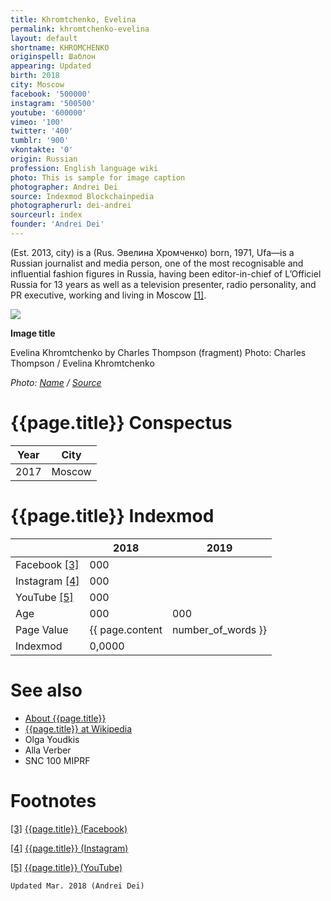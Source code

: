 ```yaml
---
title: Khromtchenko, Evelina
permalink: khromtchenko-evelina
layout: default
shortname: KHROMCHENKO
originspell: Шаблон
appearing: Updated
birth: 2018
city: Moscow
facebook: '500000'
instagram: '500500'
youtube: '600000'
vimeo: '100'
twitter: '400'
tumblr: '900'
vkontakte: '0'
origin: Russian
profession: English language wiki
photo: This is sample for image caption
photographer: Andrei Dei
source: Indexmod Blockchainpedia
photographerurl: dei-andrei
sourceurl: index
founder: 'Andrei Dei'
---
```


(Est. 2013, city) is a (Rus. Эвелина Хромченко) born, 1971, Ufa—is a Russian journalist and media person, one of the most recognisable and influential fashion figures in Russia, having been editor-in-chief of L’Officiel Russia for 13 years as well as a television presenter, radio personality, and PR executive, working and living in Moscow <span id="a1">[\[1\]](#f1)</span>.

![](/encyclopedia/images/evelina.jpg)

**Image title**

Evelina Khromtchenko by Charles Thompson (fragment)
Photo: Charles Thompson / Evelina Khromtchenko

*Photo: [Name](index) / [Source](index)*

# {{page.title}} Conspectus

|Year|City|
|-|-|
|2017|Moscow|

# {{page.title}} Indexmod

||2018|2019|
|-|-|-|
|Facebook <span id="a3">[\[3\]](#f3)</span>|000||
|Instagram <span id="a4">[\[4\]](#f4)</span>|000||
|YouTube <span id="a5">[\[5\]](#f5)</span>|000||
|Age|000|000|
|Page Value|{{ page.content | number_of_words }}||
|Indexmod|0,0000||


# See also

+ [About {{page.title}}](index)
+ [{{page.title}} at Wikipedia](index)
+ Olga Youdkis
+ Alla Verber
+ SNC 100 MIPRF

# Footnotes

[[3]](#a3) <span id="f3"></span> [{{page.title}} (Facebook)](index)

[[4]](#a4) <span id="f4"></span> [{{page.title}} (Instagram)](index)

[[5]](#a5) <span id="f5"></span> [{{page.title}} (YouTube)](index)

`Updated Mar. 2018 (Andrei Dei)`
